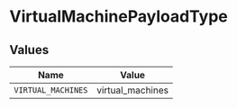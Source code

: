 # VirtualMachinePayloadType


## Values

| Name               | Value              |
| ------------------ | ------------------ |
| `VIRTUAL_MACHINES` | virtual_machines   |